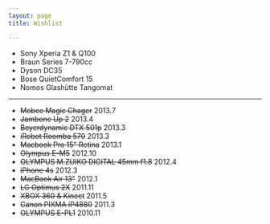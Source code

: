 ```yaml
---
layout: page
title: Wishlist

---
```


* Sony Xperia Z1 & Q100
* Braun Series 7-790cc
* Dyson DC35
* Bose QuietComfort 15
* Nomos Glashütte Tangomat

---

* ~~Mobee Magic Chager~~ 2013.7
* ~~Jambone Up 2~~ 2013.4
* ~~Beyerdynamic DTX 501p~~ 2013.3
* ~~iRobot Roomba 570~~ 2013.3
* ~~Macbook Pro 15" Retina~~ 2013.1
* ~~Olympus E-M5~~ 2012.10
* ~~OLYMPUS M.ZUIKO DIGITAL 45mm f1.8~~ 2012.4
* ~~iPhone 4s~~ 2012.3
* ~~MacBook Air 13"~~ 2012.1
* ~~LG Optimus 2X~~ 2011.11
* ~~XBOX 360 & Kinect~~ 2011.5
* ~~Canon PIXMA iP4880~~ 2011.3
* ~~OLYMPUS E-PL1~~ 2010.11